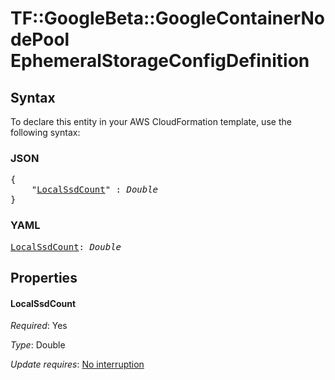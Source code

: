 # TF::GoogleBeta::GoogleContainerNodePool EphemeralStorageConfigDefinition

## Syntax

To declare this entity in your AWS CloudFormation template, use the following syntax:

### JSON

<pre>
{
    "<a href="#localssdcount" title="LocalSsdCount">LocalSsdCount</a>" : <i>Double</i>
}
</pre>

### YAML

<pre>
<a href="#localssdcount" title="LocalSsdCount">LocalSsdCount</a>: <i>Double</i>
</pre>

## Properties

#### LocalSsdCount

_Required_: Yes

_Type_: Double

_Update requires_: [No interruption](https://docs.aws.amazon.com/AWSCloudFormation/latest/UserGuide/using-cfn-updating-stacks-update-behaviors.html#update-no-interrupt)

